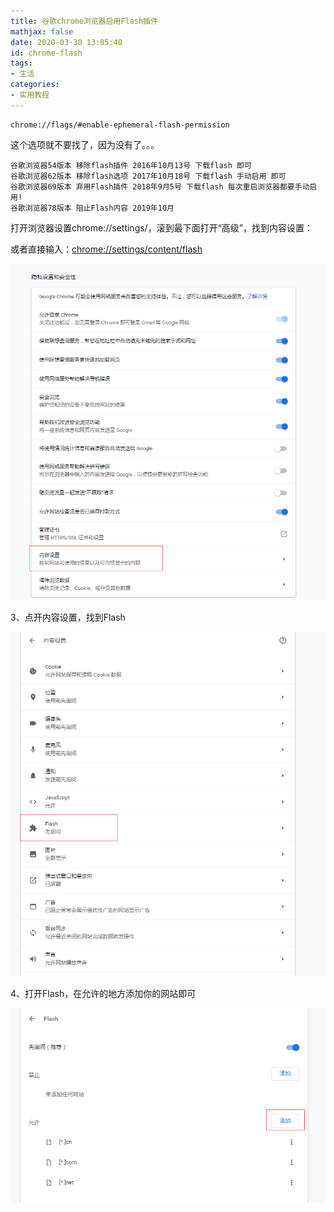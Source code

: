 ```yaml
---
title: 谷歌chrome浏览器启用Flash插件
mathjax: false
date: 2020-03-30 13:05:40
id: chrome-flash
tags:
- 生活
categories:
- 实用教程
---
```


```
chrome://flags/#enable-ephemeral-flash-permission
```

这个选项就不要找了，因为没有了。。。

```
谷歌浏览器54版本 移除flash插件 2016年10月13号 下载flash 即可
谷歌浏览器62版本 移除flash选项 2017年10月18号 下载flash 手动启用 即可
谷歌浏览器69版本 弃用Flash插件 2018年9月5号 下载flash 每次重启浏览器都要手动启用!
谷歌浏览器78版本 阻止Flash内容 2019年10月
```

<!---more--->

打开浏览器设置chrome://settings/，滚到最下面打开“高级”，找到内容设置：

或者直接输入：[chrome://settings/content/flash](chrome://settings/content/flash)

![](https://raw.githubusercontent.com/zzhm/zzhm.github.io/images/hexo/821932-20190112033649515-1967099312.png)

3、点开内容设置，找到Flash

![](https://raw.githubusercontent.com/zzhm/zzhm.github.io/images/hexo/821932-20190112033809366-439884329.png)

 

4、打开Flash，在允许的地方添加你的网站即可

![](https://raw.githubusercontent.com/zzhm/zzhm.github.io/images/hexo/821932-20190112034051015-1413670707.png)